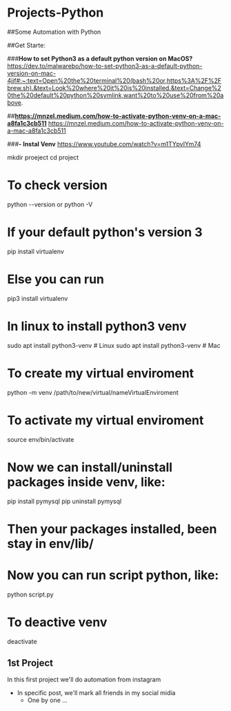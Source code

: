 # Projects-Python
##Some Automation with Python

##Get Starte: 

###**How to set Python3 as a default python version on MacOS?**
https://dev.to/malwarebo/how-to-set-python3-as-a-default-python-version-on-mac-4jjf#:~:text=Open%20the%20terminal%20(bash%20or,https%3A%2F%2Fbrew.sh).&text=Look%20where%20it%20is%20installed.&text=Change%20the%20default%20python%20symlink,want%20to%20use%20from%20above.

##**https://mnzel.medium.com/how-to-activate-python-venv-on-a-mac-a8fa1c3cb511**
https://mnzel.medium.com/how-to-activate-python-venv-on-a-mac-a8fa1c3cb511

###**- Instal Venv**
https://www.youtube.com/watch?v=m1TYpvIYm74

mkdir proeject
cd project

# To check version
python --version or python -V

# If your default python's version 3
pip install virtualenv
# Else you can run
pip3 install virtualenv

# In linux to install python3 venv
sudo apt install python3-venv # Linux
sudo apt install python3-venv # Mac

# To create my virtual enviroment
python -m venv /path/to/new/virtual/nameVirtualEnviroment

# To activate my virtual enviroment
source env/bin/activate

# Now we can install/uninstall packages inside venv, like:
pip install pymysql
pip uninstall pymysql

# Then your packages installed, been stay in env/lib/
# Now you can run script python, like:
python script.py

# To deactive venv
deactivate



## 1st Project
In this first project we'll do automation from instagram
- In specific post, we'll mark all friends in my social midia 
    - One by one ... 
